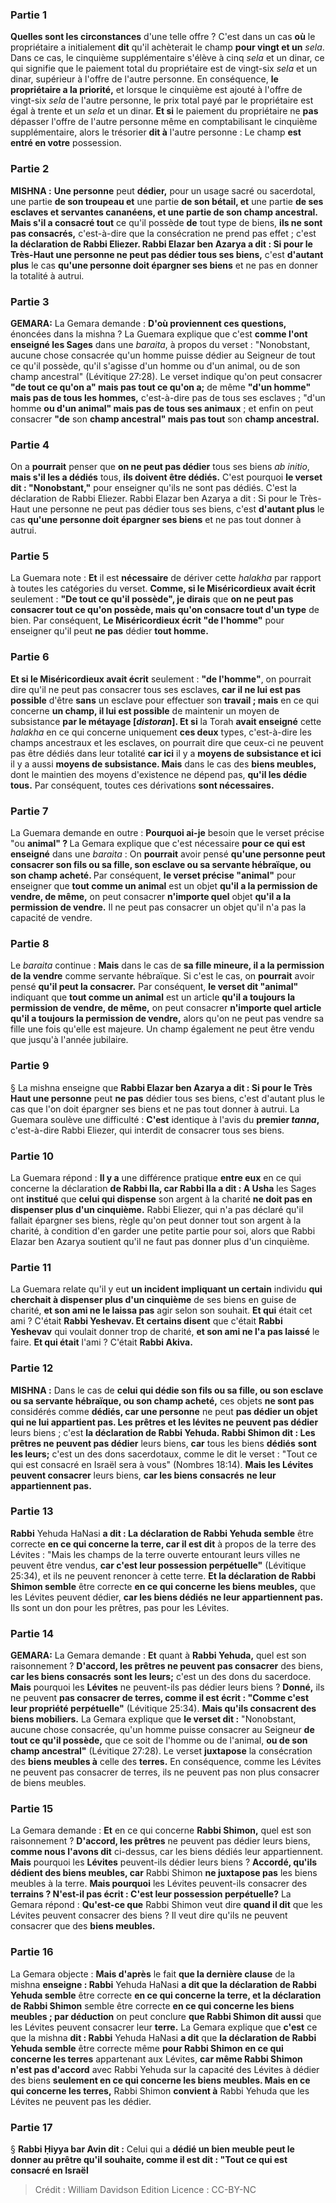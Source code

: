 
### Partie 1
<b>Quelles sont les circonstances</b> d'une telle offre ? C'est dans un cas <b>où</b> le propriétaire a initialement <b>dit</b> qu'il achèterait le champ <b>pour vingt et un</b> <i>sela</i>. Dans ce cas, le cinquième supplémentaire s'élève à cinq <i>sela</i> et un dinar, ce qui signifie que le paiement total du propriétaire est de vingt-six <i>sela</i> et un dinar, supérieur à l'offre de l'autre personne. En conséquence, <b>le propriétaire a la priorité,</b> et lorsque le cinquième est ajouté à l'offre de vingt-six <i>sela</i> de l'autre personne, le prix total payé par le propriétaire est égal à trente et un <i>sela</i> et un dinar. <b>Et si</b> le paiement du propriétaire ne <b>pas</b> dépasser l'offre de l'autre personne même en comptabilisant le cinquième supplémentaire, alors le trésorier <b>dit à</b> l'autre personne : Le champ <b>est entré en votre</b> possession.

### Partie 2
<strong>MISHNA :</strong> <b>Une personne</b> peut <b>dédier,</b> pour un usage sacré ou sacerdotal, une partie <b>de son troupeau et</b> une partie <b>de son bétail, et</b> une partie <b>de ses esclaves et servantes cananéens, et une partie de son champ ancestral. Mais s'il a consacré tout</b> ce qu'il possède <b>de</b> tout type de biens, <b>ils ne sont pas consacrés,</b> c'est-à-dire que la consécration ne prend pas effet ; c'est <b>la déclaration de Rabbi Eliezer. Rabbi Elazar ben Azarya a dit : Si pour le Très-Haut une personne ne peut pas dédier tous ses biens,</b> c'est <b>d'autant plus</b> le cas <b>qu'une personne doit épargner ses biens</b> et ne pas en donner la totalité à autrui.

### Partie 3
<strong>GEMARA:</strong> La Gemara demande : <b>D'où proviennent ces questions,</b> énoncées dans la mishna ? La Guemara explique que c'est <b>comme l'ont enseigné les Sages</b> dans une <i>baraita</i>, à propos du verset : "Nonobstant, aucune chose consacrée qu'un homme puisse dédier au Seigneur de tout ce qu'il possède, qu'il s'agisse d'un homme ou d'un animal, ou de son champ ancestral" (Lévitique 27:28). Le verset indique qu'on peut consacrer <b>"de tout ce qu'on a" mais pas tout ce qu'on a;</b> de même <b>"d'un homme" mais pas de tous les hommes,</b> c'est-à-dire pas de tous ses esclaves ; "d'un homme <b>ou d'un animal" mais pas de tous ses animaux</b> ; et enfin on peut consacrer <b>"de</b> son <b>champ ancestral" mais pas tout</b> son <b>champ ancestral.</b>

### Partie 4
On a <b>pourrait</b> penser que <b>on ne peut pas dédier</b> tous ses biens <i>ab initio</i>, <b>mais s'il les a dédiés</b> tous, <b>ils doivent être dédiés.</b> C'est pourquoi <b>le verset dit : "Nonobstant,"</b> pour enseigner qu'ils ne sont pas dédiés. C'est la déclaration de Rabbi Eliezer. Rabbi Elazar ben Azarya a dit : Si pour le Très-Haut une personne ne peut pas dédier tous ses biens,</b> c'est <b>d'autant plus</b> le cas <b>qu'une personne doit épargner ses biens</b> et ne pas tout donner à autrui.

### Partie 5
La Guemara note : <b>Et</b> il est <b>nécessaire</b> de dériver cette <i>halakha</i> par rapport à toutes les catégories du verset. <b>Comme, si le Miséricordieux avait écrit</b> seulement : <b>"De tout ce qu'il possède", je dirais</b> que <b>on ne peut pas consacrer tout ce qu'on possède, mais qu'on consacre tout d'un type</b> de bien. Par conséquent, <b>Le Miséricordieux écrit "de l'homme"</b> pour enseigner qu'il peut <b>ne pas</b> dédier <b>tout homme.</b>

### Partie 6
<b>Et si le Miséricordieux avait écrit</b> seulement : <b>"de l'homme"</b>, on pourrait dire qu'il ne peut pas consacrer tous ses esclaves, <b>car il ne lui est pas possible</b> d'être <b>sans</b> un esclave pour effectuer son <b>travail ; mais</b> en ce qui concerne <b>un champ, il lui est possible</b> de maintenir un moyen de subsistance <b>par le métayage [<i>distoran</i>]. Et si</b> la Torah <b>avait enseigné</b> cette <i>halakha</i> en ce qui concerne uniquement <b>ces deux</b> types, c'est-à-dire les champs ancestraux et les esclaves, on pourrait dire que ceux-ci ne peuvent pas être dédiés dans leur totalité <b>car ici</b> il y a <b>moyens de subsistance et ici</b> il y a aussi <b>moyens de subsistance. Mais</b> dans le cas des <b>biens meubles,</b> dont le maintien des moyens d'existence ne dépend pas, <b>qu'il les dédie tous.</b> Par conséquent, toutes ces dérivations <b>sont nécessaires.</b>

### Partie 7
La Guemara demande en outre : <b>Pourquoi ai-je</b> besoin que le verset précise "ou <b>animal" ? </b> La Gemara explique que c'est nécessaire <b>pour ce qui est enseigné</b> dans une <i>baraita</i> : On <b>pourrait</b> avoir pensé <b>qu'une personne peut consacrer son fils ou sa fille, son esclave ou sa servante hébraïque, ou son champ acheté. </b> Par conséquent, <b>le verset précise "animal"</b> pour enseigner que <b>tout comme un animal</b> est un objet <b>qu'il a la permission de vendre, de même,</b> on peut consacrer <b>n'importe quel</b> objet <b>qu'il a la permission de vendre.</b> Il ne peut pas consacrer un objet qu'il n'a pas la capacité de vendre.

### Partie 8
Le <i>baraita</i> continue : <b>Mais</b> dans le cas de <b>sa fille mineure, il a la permission de la vendre</b> comme servante hébraïque. Si c'est le cas, on <b>pourrait</b> avoir pensé <b>qu'il peut la consacrer.</b> Par conséquent, <b>le verset dit "animal"</b> indiquant que <b>tout comme un animal</b> est un article <b>qu'il a toujours la permission de vendre, de même,</b> on peut consacrer <b>n'importe quel article</b> <b>qu'il a toujours la permission de vendre,</b> alors qu'on ne peut pas vendre sa fille une fois qu'elle est majeure. Un champ également ne peut être vendu que jusqu'à l'année jubilaire.

### Partie 9
§ La mishna enseigne que <b>Rabbi Elazar ben Azarya a dit : Si pour le Très Haut une personne</b> peut <b>ne pas</b> dédier tous ses biens, c'est d'autant plus le cas que l'on doit épargner ses biens et ne pas tout donner à autrui. La Guemara soulève une difficulté : <b>C'est</b> identique à l'avis du <b>premier <i>tanna</i>,</b> c'est-à-dire Rabbi Eliezer, qui interdit de consacrer tous ses biens.

### Partie 10
La Guemara répond : <b>Il y a</b> une différence pratique <b>entre eux</b> en ce qui concerne la déclaration <b>de Rabbi Ila, car Rabbi Ila a dit : A Usha</b> les Sages ont <b>institué</b> que <b>celui qui dispense</b> son argent à la charité <b>ne doit pas en dispenser plus d'un cinquième.</b> Rabbi Eliezer, qui n'a pas déclaré qu'il fallait épargner ses biens, règle qu'on peut donner tout son argent à la charité, à condition d'en garder une petite partie pour soi, alors que Rabbi Elazar ben Azarya soutient qu'il ne faut pas donner plus d'un cinquième.

### Partie 11
La Guemara relate qu'il y eut <b>un incident impliquant un certain</b> individu <b>qui cherchait à dispenser plus d'un cinquième</b> de ses biens en guise de charité, <b>et son ami ne le laissa pas</b> agir selon son souhait. <b>Et qui</b> était cet ami ? C'était <b>Rabbi Yeshevav. Et certains disent</b> que c'était <b>Rabbi Yeshevav</b> qui voulait donner trop de charité, <b>et son ami ne l'a pas laissé</b> le faire. <b>Et qui était</b> l'ami ? C'était <b>Rabbi Akiva.</b>

### Partie 12
<strong>MISHNA :</strong> Dans le cas de <b>celui qui dédie son fils ou sa fille, ou son esclave ou sa servante hébraïque, ou son champ acheté,</b> ces objets <b>ne sont pas</b> considérés comme <b>dédiés, car une personne</b> ne peut <b>pas dédier un objet qui ne lui appartient pas. Les prêtres et les lévites ne peuvent pas dédier</b> leurs biens ; c'est <b>la déclaration de Rabbi Yehuda. Rabbi Shimon dit : Les prêtres ne peuvent pas dédier</b> leurs biens, <b>car</b> tous les biens <b>dédiés</b> <b>sont les leurs;</b> c'est un des dons sacerdotaux, comme le dit le verset : "Tout ce qui est consacré en Israël sera à vous" (Nombres 18:14). <b>Mais les Lévites peuvent consacrer</b> leurs biens, <b>car les biens consacrés</b> <b>ne leur appartiennent pas.</b>

### Partie 13
<b>Rabbi</b> Yehuda HaNasi <b>a dit : La déclaration de Rabbi Yehuda semble</b> être correcte <b>en ce qui concerne la terre, car il est dit</b> à propos de la terre des Lévites : "Mais les champs de la terre ouverte entourant leurs villes ne peuvent être vendus, <b>car c'est leur possession perpétuelle"</b> (Lévitique 25:34), et ils ne peuvent renoncer à cette terre. <b>Et la déclaration de Rabbi Shimon semble</b> être correcte <b>en ce qui concerne les biens meubles,</b> que les Lévites peuvent dédier, <b>car les biens dédiés</b> <b>ne leur appartiennent pas.</b> Ils sont un don pour les prêtres, pas pour les Lévites.

### Partie 14
<strong>GEMARA:</strong> La Gemara demande : <b>Et</b> quant à <b>Rabbi Yehuda,</b> quel est son raisonnement ? <b>D'accord, les prêtres ne peuvent pas consacrer</b> des biens, <b>car les biens consacrés</b> <b>sont les leurs;</b> c'est un des dons du sacerdoce. <b>Mais</b> pourquoi les <b>Lévites</b> ne peuvent-ils pas dédier leurs biens ? <b>Donné,</b> ils ne peuvent <b>pas consacrer de terres, comme il est écrit : "Comme c'est leur propriété perpétuelle"</b> (Lévitique 25:34). <b>Mais qu'ils consacrent des biens mobiliers.</b> La Gemara explique que <b>le verset dit :</b> "Nonobstant, aucune chose consacrée, qu'un homme puisse consacrer au Seigneur <b>de tout ce qu'il possède,</b> que ce soit de l'homme ou de l'animal, <b>ou de son champ ancestral"</b> (Lévitique 27:28). Le verset <b>juxtapose</b> la consécration des <b>biens meubles à</b> celle des <b>terres.</b> En conséquence, comme les Lévites ne peuvent pas consacrer de terres, ils ne peuvent pas non plus consacrer de biens meubles.

### Partie 15
La Gemara demande : <b>Et</b> en ce qui concerne <b>Rabbi Shimon,</b> quel est son raisonnement ? <b>D'accord, les prêtres</b> ne peuvent pas dédier leurs biens, <b>comme nous l'avons dit</b> ci-dessus, car les biens dédiés leur appartiennent. <b>Mais</b> pourquoi les <b>Lévites</b> peuvent-ils dédier leurs biens ? <b>Accordé, qu'ils dédient des biens meubles, car</b> Rabbi Shimon <b>ne juxtapose pas</b> les biens meubles à la terre. <b>Mais pourquoi</b> les Lévites peuvent-ils consacrer des <b>terrains ? N'est-il pas écrit : C'est leur possession perpétuelle?</b> La Gemara répond : <b>Qu'est-ce que</b> Rabbi Shimon veut dire <b>quand il dit</b> que les Lévites peuvent consacrer des biens ? Il veut dire qu'ils ne peuvent consacrer que des <b>biens meubles.</b>

### Partie 16
La Gemara objecte : <b>Mais d'après</b> le fait <b>que la dernière clause</b> de la mishna <b>enseigne : Rabbi</b> Yehuda HaNasi <b>a dit que la déclaration de Rabbi Yehuda semble</b> être correcte <b>en ce qui concerne la terre, et la déclaration de Rabbi Shimon</b> semble être correcte <b>en ce qui concerne les biens meubles ; par déduction</b> on peut conclure <b>que Rabbi Shimon dit aussi</b> que les Lévites peuvent consacrer leur <b>terre.</b> La Gemara explique que <b>c'est</b> ce que la mishna <b>dit : Rabbi</b> Yehuda HaNasi <b>a dit</b> que <b>la déclaration de Rabbi Yehuda semble</b> être correcte même <b>pour Rabbi Shimon en ce qui concerne les terres</b> appartenant aux Lévites, <b>car même Rabbi Shimon n'est pas d'accord</b> avec Rabbi Yehuda sur la capacité des Lévites à dédier des biens <b>seulement en ce qui concerne les biens meubles. Mais en ce qui concerne les terres,</b> Rabbi Shimon <b>convient à</b> Rabbi Yehuda que les Lévites ne peuvent pas les dédier.

### Partie 17
§ <b>Rabbi Ḥiyya bar Avin dit :</b> Celui qui a <b>dédié un bien meuble peut le donner au prêtre qu'il souhaite, comme il est dit : "Tout ce qui est consacré en Israël</b>

>Crédit : William Davidson Edition
>Licence : CC-BY-NC